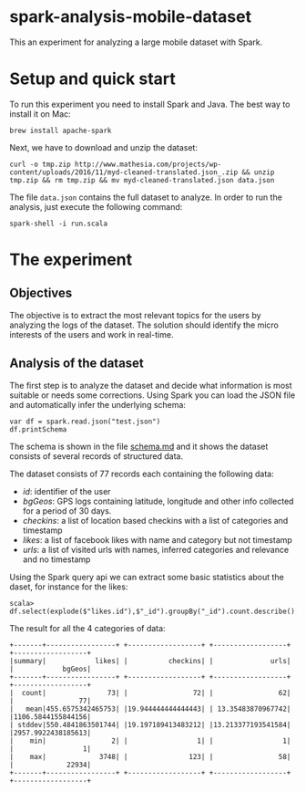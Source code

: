# spark-analysis-mobile-dataset
This an experiment for analyzing a large mobile dataset with Spark.

# Setup and quick start

To run this experiment you need to install Spark and Java. The best way to install it on Mac:

	brew install apache-spark

Next, we have to download and unzip the dataset:

	curl -o tmp.zip http://www.mathesia.com/projects/wp-content/uploads/2016/11/myd-cleaned-translated.json_.zip && unzip tmp.zip && rm tmp.zip && mv myd-cleaned-translated.json data.json

The file `data.json` contains the full dataset to analyze. In order to run the analysis, just execute the following command:

	spark-shell	-i run.scala

# The experiment

## Objectives
The objective is to extract the most relevant topics for the users by analyzing the logs of the dataset. The solution should identify the micro interests of the users and work in real-time.

## Analysis of the dataset
The first step is to analyze the dataset and decide what information is most suitable or needs some corrections. Using Spark you can load the JSON file and automatically infer the underlying schema:

	var df = spark.read.json("test.json")
	df.printSchema

The schema is shown in the file [schema.md](schema.md) and it shows the dataset consists of several records of structured data. 

The dataset consists of 77 records each containing the following data:
* *_id_*: identifier of the user
* *bgGeos*: GPS logs containing latitude, longitude and other info collected for a period of 30 days. 
* *checkins*: a list of location based checkins with a list of categories and timestamp
* *likes*: a list of facebook likes with name and category but not timestamp
* *urls*: a list of visited urls with names, inferred categories and relevance and no timestamp

Using the Spark query api we can extract some basic statistics about the daset, for instance for the likes:
	
	scala> df.select(explode($"likes.id"),$"_id").groupBy("_id").count.describe().show

The result for all the 4 categories of data:

	+-------+-----------------+ +------------------+ +------------------+ +------------------+
	|summary|            likes| |          checkins| |              urls| |            bgGeos|
	+-------+-----------------+ +------------------+ +------------------+ +------------------+
	|  count|               73| |                72| |                62| |                77|
	|   mean|455.6575342465753| |19.944444444444443| | 13.35483870967742| |1106.5844155844156|
	| stddev|550.4841863501744| |19.197189413483212| |13.213377193541584| |2957.9922438185613|
	|    min|                2| |                 1| |                 1| |                 1|
	|    max|             3748| |               123| |                58| |             22934|
	+-------+-----------------+ +------------------+ +------------------+ +------------------+
